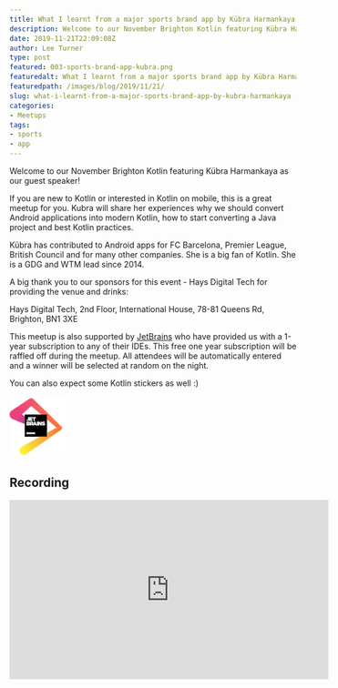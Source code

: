 ```yaml
---
title: What I learnt from a major sports brand app by Kübra Harmankaya
description: Welcome to our November Brighton Kotlin featuring Kübra Harmankaya as our guest speaker!
date: 2019-11-21T22:09:08Z
author: Lee Turner
type: post
featured: 003-sports-brand-app-kubra.png
featuredalt: What I learnt from a major sports brand app by Kübra Harmankaya
featuredpath: /images/blog/2019/11/21/
slug: what-i-learnt-from-a-major-sports-brand-app-by-kubra-harmankaya
categories:
- Meetups
tags:
- sports
- app
---
```


Welcome to our November Brighton Kotlin featuring Kübra Harmankaya as our guest speaker!

If you are new to Kotlin or interested in Kotlin on mobile, this is a great meetup for you. Kubra will share her experiences why we should convert Android applications into modern Kotlin, how to start converting a Java project and best Kotlin practices.

Kübra has contributed to Android apps for FC Barcelona, Premier League, British Council and for many other companies. She is a big fan of Kotlin. She is a GDG and WTM lead since 2014.

A big thank you to our sponsors for this event - Hays Digital Tech for providing the venue and drinks:

Hays Digital Tech, 2nd Floor, International House, 78-81 Queens Rd, Brighton, BN1 3XE

This meetup is also supported by [JetBrains](https://www.jetbrains.com) who have provided us with a 1-year subscription to any of their IDEs. This free one year subscription will be raffled off during the meetup. All attendees will be automatically entered and a winner will be selected at random on the night.

You can also expect some Kotlin stickers as well :)

![Jetbrains Logo](/images/blog/jetbrains.png)

## Recording

<iframe width="560" height="315" src="https://www.youtube.com/embed/daI6G1oFX3Q" title="YouTube video player" frameborder="0" allow="accelerometer; autoplay; clipboard-write; encrypted-media; gyroscope; picture-in-picture" allowfullscreen></iframe>
